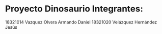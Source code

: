 Proyecto Dinosaurio
Integrantes:
===========================
18321014 Vazquez Olvera Armando Daniel
18321020 Velázquez Hernández Jesús

